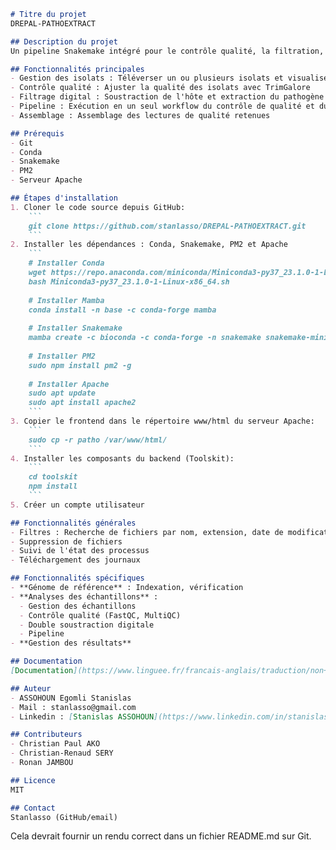 ```markdown
# Titre du projet
DREPAL-PATHOEXTRACT

## Description du projet
Un pipeline Snakemake intégré pour le contrôle qualité, la filtration, la double soustraction digitale, et la génération de fichiers consensus à partir de données de séquençage Sanger et NGS.

## Fonctionnalités principales
- Gestion des isolats : Téléverser un ou plusieurs isolats et visualiser leurs qualités via FastQC et MultiQC
- Contrôle qualité : Ajuster la qualité des isolats avec TrimGalore
- Filtrage digital : Soustraction de l'hôte et extraction du pathogène d'intérêt
- Pipeline : Exécution en un seul workflow du contrôle de qualité et du filtrage digital
- Assemblage : Assemblage des lectures de qualité retenues

## Prérequis
- Git
- Conda
- Snakemake
- PM2
- Serveur Apache

## Étapes d'installation
1. Cloner le code source depuis GitHub:
    ```
    git clone https://github.com/stanlasso/DREPAL-PATHOEXTRACT.git
    ```
2. Installer les dépendances : Conda, Snakemake, PM2 et Apache
    ```
    # Installer Conda
    wget https://repo.anaconda.com/miniconda/Miniconda3-py37_23.1.0-1-Linux-x86_64.sh
    bash Miniconda3-py37_23.1.0-1-Linux-x86_64.sh
    
    # Installer Mamba
    conda install -n base -c conda-forge mamba
    
    # Installer Snakemake
    mamba create -c bioconda -c conda-forge -n snakemake snakemake-minimal
    
    # Installer PM2
    sudo npm install pm2 -g
    
    # Installer Apache
    sudo apt update
    sudo apt install apache2
    ```
3. Copier le frontend dans le répertoire www/html du serveur Apache:
    ```
    sudo cp -r patho /var/www/html/
    ```
4. Installer les composants du backend (Toolskit):
    ```
    cd toolskit
    npm install
    ```
5. Créer un compte utilisateur

## Fonctionnalités générales
- Filtres : Recherche de fichiers par nom, extension, date de modification, etc.
- Suppression de fichiers
- Suivi de l'état des processus
- Téléchargement des journaux

## Fonctionnalités spécifiques
- **Génome de référence** : Indexation, vérification
- **Analyses des échantillons** :
  - Gestion des échantillons
  - Contrôle qualité (FastQC, MultiQC)
  - Double soustraction digitale
  - Pipeline
- **Gestion des résultats**

## Documentation
[Documentation](https://www.linguee.fr/francais-anglais/traduction/non+valide.html)

## Auteur
- ASSOHOUN Egomli Stanislas
- Mail : stanlasso@gmail.com
- Linkedin : [Stanislas ASSOHOUN](https://www.linkedin.com/in/stanislas-assohoun-2b973bab/)

## Contributeurs
- Christian Paul AKO
- Christian-Renaud SERY
- Ronan JAMBOU

## Licence
MIT

## Contact
Stanlasso (GitHub/email)
```

Cela devrait fournir un rendu correct dans un fichier README.md sur Git.